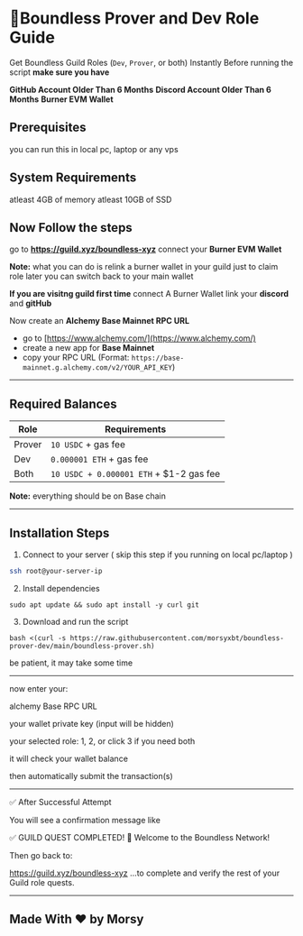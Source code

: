 # 🧩Boundless Prover and Dev Role Guide

Get Boundless Guild Roles (`Dev`, `Prover`, or both) Instantly
Before running the script **make sure you have**

**GitHub Account Older Than 6 Months**
**Discord Account Older Than 6 Months**
**Burner EVM Wallet**

## Prerequisites
you can run this in
local pc, laptop or any vps

## System Requirements
atleast 4GB of memory
atleast 10GB of SSD

## Now Follow the steps

go to **https://guild.xyz/boundless-xyz**
connect your **Burner EVM Wallet**

**Note:**
what you can do is relink a burner wallet in your guild just to claim role later you can switch back to your main wallet

**If you are visitng guild first time**
connect A Burner Wallet
link your **discord** and **gitHub**

Now create an **Alchemy Base Mainnet RPC URL**
- go to [https://www.alchemy.com/](https://www.alchemy.com/)
- create a new app for **Base Mainnet**
- copy your RPC URL (Format: `https://base-mainnet.g.alchemy.com/v2/YOUR_API_KEY`)

---

## Required Balances

| Role | Requirements |
|--------|--------------|
| Prover | `10 USDC` + gas fee |
| Dev    | `0.000001 ETH` + gas fee |
| Both   | `10 USDC + 0.000001 ETH` + $1-2 gas fee |

**Note:** everything should be on Base chain

---

## Installation Steps

1. Connect to your server ( skip this step if you running on local pc/laptop )

```bash
ssh root@your-server-ip

```
2. Install dependencies
```
sudo apt update && sudo apt install -y curl git
```
3. Download and run the script
```
bash <(curl -s https://raw.githubusercontent.com/morsyxbt/boundless-prover-dev/main/boundless-prover.sh)
```
be patient, it may take some time

---
now enter your:

alchemy Base RPC URL

your wallet private key (input will be hidden)

your selected role: 1, 2, or click 3 if you need both

it will check your wallet balance

then automatically submit the transaction(s)

---

✅ After Successful Attempt

You will see a confirmation message like

✅ GUILD QUEST COMPLETED!
🎉 Welcome to the Boundless Network!

Then go back to:

https://guild.xyz/boundless-xyz
…to complete and verify the rest of your Guild role quests.


---

## Made With ❤️ by Morsy
